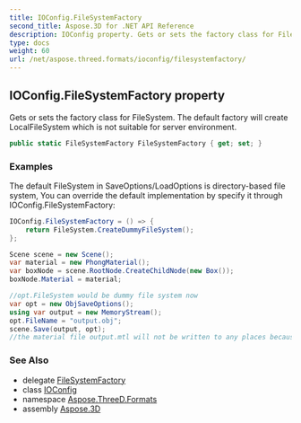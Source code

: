 ```yaml
---
title: IOConfig.FileSystemFactory
second_title: Aspose.3D for .NET API Reference
description: IOConfig property. Gets or sets the factory class for FileSystem. The default factory will create LocalFileSystem which is not suitable for server environment
type: docs
weight: 60
url: /net/aspose.threed.formats/ioconfig/filesystemfactory/
---
```

## IOConfig.FileSystemFactory property

Gets or sets the factory class for FileSystem. The default factory will create LocalFileSystem which is not suitable for server environment.

```csharp
public static FileSystemFactory FileSystemFactory { get; set; }
```

### Examples

The default FileSystem in SaveOptions/LoadOptions is directory-based file system, You can override the default implementation by specify it through IOConfig.FileSystemFactory:

```csharp
IOConfig.FileSystemFactory = () => {
    return FileSystem.CreateDummyFileSystem();
};

Scene scene = new Scene();
var material = new PhongMaterial();
var boxNode = scene.RootNode.CreateChildNode(new Box());
boxNode.Material = material;

//opt.FileSystem would be dummy file system now
var opt = new ObjSaveOptions();
using var output = new MemoryStream();
opt.FileName = "output.obj";
scene.Save(output, opt);
//the material file output.mtl will not be written to any places because we've configured a dummy file system as default implementation.
```

### See Also

* delegate [FileSystemFactory](../../filesystemfactory/)
* class [IOConfig](../)
* namespace [Aspose.ThreeD.Formats](../../../aspose.threed.formats/)
* assembly [Aspose.3D](../../../)


